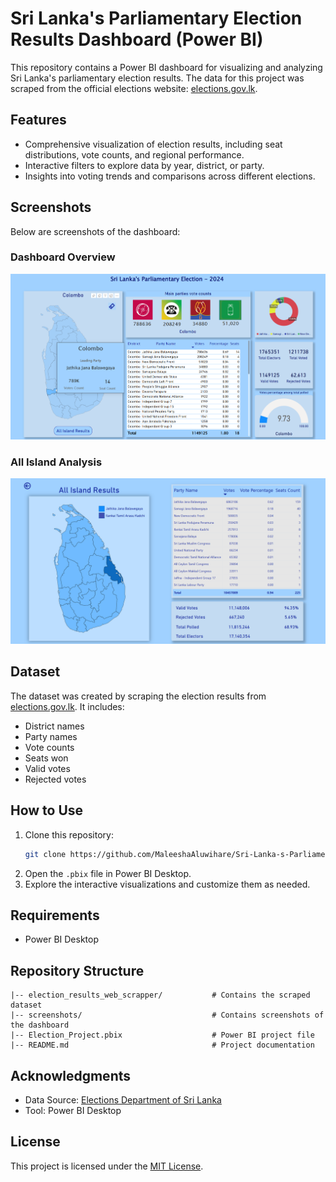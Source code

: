# Sri Lanka's Parliamentary Election Results Dashboard (Power BI)

This repository contains a Power BI dashboard for visualizing and analyzing Sri Lanka's parliamentary election results. The data for this project was scraped from the official elections website: [elections.gov.lk](https://www.elections.gov.lk/).

## Features
- Comprehensive visualization of election results, including seat distributions, vote counts, and regional performance.
- Interactive filters to explore data by year, district, or party.
- Insights into voting trends and comparisons across different elections.

## Screenshots
Below are screenshots of the dashboard:

### Dashboard Overview
![Dashboard Overview](screenshots/Dashboard01.png)

### All Island Analysis
![All Island Analysis](screenshots/Dashboard02.png)

## Dataset
The dataset was created by scraping the election results from [elections.gov.lk](https://www.elections.gov.lk/). It includes:
- District names
- Party names
- Vote counts
- Seats won
- Valid votes
- Rejected votes

## How to Use
1. Clone this repository:
   ```bash
   git clone https://github.com/MaleeshaAluwihare/Sri-Lanka-s-Parliamentary-Election-Dashboard-Power-BI-.git
   ```
2. Open the `.pbix` file in Power BI Desktop.
3. Explore the interactive visualizations and customize them as needed.

## Requirements
- Power BI Desktop

## Repository Structure
```
|-- election_results_web_scrapper/           # Contains the scraped dataset
|-- screenshots/                             # Contains screenshots of the dashboard
|-- Election_Project.pbix                    # Power BI project file
|-- README.md                                # Project documentation
```

## Acknowledgments
- Data Source: [Elections Department of Sri Lanka](https://www.elections.gov.lk/)
- Tool: Power BI Desktop

## License
This project is licensed under the [MIT License](LICENSE).

